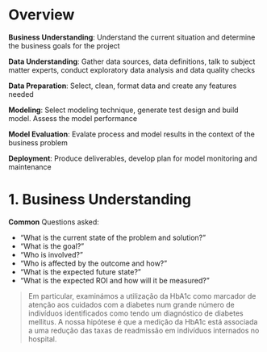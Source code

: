 # Overview
**Business Understanding**: Understand the current situation and determine the business goals for the project

**Data Understanding**: Gather data sources, data definitions, talk to subject matter experts, conduct exploratory data analysis and data quality checks

**Data Preparation**: Select, clean, format data and create any features needed

**Modeling**: Select modeling technique, generate test design and build model. Assess the model performance

**Model Evaluation**: Evalate process and model results in the context of the business problem

**Deployment**: Produce deliverables, develop plan for model monitoring and maintenance

# 1. Business Understanding
**Common** Questions asked:
- “What is the current state of the problem and solution?”
- “What is the goal?”
- “Who is involved?”
- “Who is affected by the outcome and how?”
- “What is the expected future state?”
- “What is the expected ROI and how will it be measured?”

>Em particular, examinámos a utilização da HbA1c como marcador de atenção aos cuidados com a diabetes num grande número de indivíduos identificados como tendo um diagnóstico de diabetes mellitus. A nossa hipótese é que a medição da HbA1c está associada a uma redução das taxas de readmissão em indivíduos internados no hospital.

